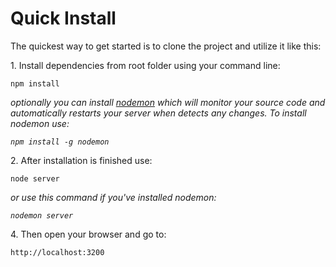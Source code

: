 # Quick Install
<p>The quickest way to get started is to clone the project and utilize it like this:</p>
<p>1. Install dependencies from root folder using your command line:</p>
<pre><code>npm install</code></pre>
<p><em>optionally you can install <a href="https://www.npmjs.com/package/nodemon" target="_blank">nodemon</a> which will monitor your source code and automatically restarts your server when detects any changes. To install nodemon use:</em></p>
<pre><code><em>npm install -g nodemon</em></code></pre>
<p>2. After installation is finished use:</p>
<pre><code>node server</code></pre>
<p><em>or use this command if you've installed nodemon:</em></p>
<pre><code><em>nodemon server</em></code></pre>
<p>4. Then open your browser and go to:</p>
<pre><code>http://localhost:3200</code></pre>


